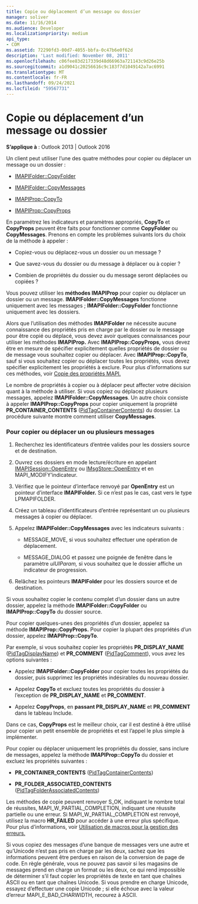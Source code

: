 ```yaml
---
title: Copie ou déplacement d’un message ou dossier
manager: soliver
ms.date: 11/16/2014
ms.audience: Developer
ms.localizationpriority: medium
api_type:
- COM
ms.assetid: 72290fd3-00d7-4055-bbfa-0c47b6e0f62d
description: 'Last modified: November 08, 2011'
ms.openlocfilehash: c06fee83d217339d48d66963a721143c9d26e25b
ms.sourcegitcommit: a1d9041c20256616c9c183f7d1049142a7ac6991
ms.translationtype: MT
ms.contentlocale: fr-FR
ms.lasthandoff: 09/24/2021
ms.locfileid: "59567731"
---
```

# <a name="copying-or-moving-a-message-or-a-folder"></a>Copie ou déplacement d’un message ou dossier
  
**S’applique à** : Outlook 2013 | Outlook 2016 
  
Un client peut utiliser l’une des quatre méthodes pour copier ou déplacer un message ou un dossier :
  
- [IMAPIFolder::CopyFolder](imapifolder-copyfolder.md)
    
- [IMAPIFolder::CopyMessages](imapifolder-copymessages.md)
    
- [IMAPIProp::CopyTo](imapiprop-copyto.md)
    
- [IMAPIProp::CopyProps](imapiprop-copyprops.md)
    
En paramétrez les indicateurs et paramètres appropriés, **CopyTo** et **CopyProps** peuvent être faits pour fonctionner comme **CopyFolder** ou **CopyMessages**. Prenons en compte les problèmes suivants lors du choix de la méthode à appeler :
  
- Copiez-vous ou déplacez-vous un dossier ou un message ?
    
- Que savez-vous du dossier ou du message à déplacer ou à copier ?
    
- Combien de propriétés du dossier ou du message seront déplacées ou copiées ?
    
Vous pouvez utiliser les **méthodes IMAPIProp** pour copier ou déplacer un dossier ou un message. **IMAPIFolder::CopyMessages** fonctionne uniquement avec les messages ; **IMAPIFolder::CopyFolder** fonctionne uniquement avec les dossiers. 
  
Alors que l’utilisation des méthodes **IMAPIFolder** ne nécessite aucune connaissance des propriétés pris en charge par le dossier ou le message pour être copié ou déplacé, vous devez avoir quelques connaissances pour utiliser les méthodes **IMAPIProp.** Avec **IMAPIProp::CopyProps,** vous devez être en mesure de spécifier explicitement quelles propriétés de dossier ou de message vous souhaitez copier ou déplacer. Avec **IMAPIProp::CopyTo**, sauf si vous souhaitez copier ou déplacer toutes les propriétés, vous devez spécifier explicitement les propriétés à exclure. Pour plus d’informations sur ces méthodes, voir [Copie des propriétés MAPI.](copying-mapi-properties.md)
  
Le nombre de propriétés à copier ou à déplacer peut affecter votre décision quant à la méthode à utiliser. Si vous copiez ou déplacez plusieurs messages, appelez **IMAPIFolder::CopyMessages**. Un autre choix consiste à appeler **IMAPIProp::CopyProps** pour copier uniquement la propriété **PR_CONTAINER_CONTENTS** ([PidTagContainerContents](pidtagcontainercontents-canonical-property.md)) du dossier. La procédure suivante montre comment utiliser **CopyMessages**. 
  
### <a name="to-copy-or-move-one-or-more-messages"></a>Pour copier ou déplacer un ou plusieurs messages
  
1. Recherchez les identificateurs d’entrée valides pour les dossiers source et de destination.
    
2. Ouvrez ces dossiers en mode lecture/écriture en appelant [IMAPISession::OpenEntry](imapisession-openentry.md) ou [IMsgStore::OpenEntry](imsgstore-openentry.md) et en MAPI_MODIFY’indicateur. 
    
3. Vérifiez que le pointeur d’interface renvoyé par **OpenEntry** est un pointeur d’interface **IMAPIFolder.** Si ce n’est pas le cas, cast vers le type LPMAPIFOLDER. 
    
4. Créez un tableau d’identificateurs d’entrée représentant un ou plusieurs messages à copier ou déplacer. 
    
5. Appelez **IMAPIFolder::CopyMessages** avec les indicateurs suivants : 
    
   - MESSAGE_MOVE, si vous souhaitez effectuer une opération de déplacement. 
    
   - MESSAGE_DIALOG et passez une poignée de fenêtre dans le paramètre  _ulUIParam,_ si vous souhaitez que le dossier affiche un indicateur de progression. 
    
6. Relâchez les pointeurs **IMAPIFolder** pour les dossiers source et de destination. 
    
Si vous souhaitez copier le contenu complet d’un dossier dans un autre dossier, appelez la méthode **IMAPIFolder::CopyFolder** ou **IMAPIProp::CopyTo** du dossier source. 
  
Pour copier quelques-unes des propriétés d’un dossier, appelez sa méthode **IMAPIProp::CopyProps.** Pour copier la plupart des propriétés d’un dossier, appelez **IMAPIProp::CopyTo**. 
  
Par exemple, si vous souhaitez copier les propriétés **PR_DISPLAY_NAME** ([PidTagDisplayName](pidtagdisplayname-canonical-property.md)) et **PR_COMMENT** ([PidTagComment](pidtagcomment-canonical-property.md)), vous avez les options suivantes :
  
- Appelez **IMAPIFolder::CopyFolder** pour copier toutes les propriétés du dossier, puis supprimez les propriétés indésirables du nouveau dossier. 
    
- Appelez **CopyTo** et excluez toutes les propriétés du dossier à l’exception de **PR_DISPLAY_NAME** et **PR_COMMENT**. 
    
- Appelez **CopyProps**, en **passant PR_DISPLAY_NAME** et **PR_COMMENT** dans le tableau Include. 
    
Dans ce cas, **CopyProps** est le meilleur choix, car il est destiné à être utilisé pour copier un petit ensemble de propriétés et est l’appel le plus simple à implémenter. 
  
Pour copier ou déplacer uniquement les propriétés du dossier, sans inclure de messages, appelez la méthode **IMAPIProp::CopyTo** du dossier et excluez les propriétés suivantes : 
  
- **PR_CONTAINER_CONTENTS** ([PidTagContainerContents](pidtagcontainercontents-canonical-property.md))
    
- **PR_FOLDER_ASSOCIATED_CONTENTS** ([PidTagFolderAssociatedContents](pidtagfolderassociatedcontents-canonical-property.md))
    
Les méthodes de copie peuvent renvoyer S_OK, indiquant le nombre total de réussites, MAPI_W_PARTIAL_COMPLETION, indiquant une réussite partielle ou une erreur. Si MAPI_W_PARTIAL_COMPLETION est renvoyé, utilisez la macro **HR_FAILED** pour accéder à une erreur plus spécifique. Pour plus d’informations, voir [Utilisation de macros pour la gestion des erreurs.](using-macros-for-error-handling.md)
  
Si vous copiez des messages d’une banque de messages vers une autre et qu’Unicode n’est pas pris en charge par les deux, sachez que les informations peuvent être perdues en raison de la conversion de page de code. En règle générale, vous ne pouvez pas savoir si les magasins de messages prend en charge un format ou les deux, ce qui rend impossible de déterminer s’il faut copier les propriétés de texte en tant que chaînes ASCII ou en tant que chaînes Unicode. Si vous prendre en charge Unicode, essayez d’effectuer une copie Unicode ; si elle échoue avec la valeur d’erreur MAPI_E_BAD_CHARWIDTH, recourez à ASCII.
  

